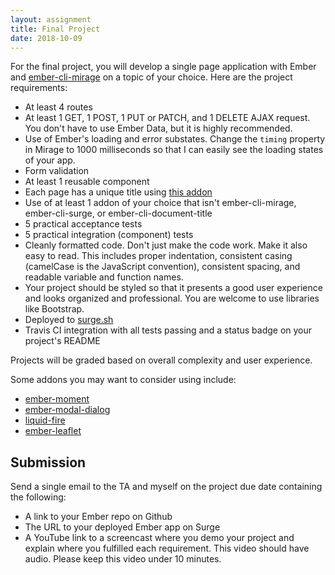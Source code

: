 ```yaml
---
layout: assignment
title: Final Project
date: 2018-10-09
---
```


For the final project, you will develop a single page application with Ember and [ember-cli-mirage](https://www.ember-cli-mirage.com/) on a topic of your choice. Here are the project requirements:

* At least 4 routes
* At least 1 GET, 1 POST, 1 PUT or PATCH, and 1 DELETE AJAX request. You don't have to use Ember Data, but it is highly recommended.
* Use of Ember's loading and error substates. Change the `timing` property in Mirage to 1000 milliseconds so that I can easily see the loading states of your app.
* Form validation
* At least 1 reusable component
* Each page has a unique title using [this addon](https://www.npmjs.com/package/ember-cli-document-title)
* Use of at least 1 addon of your choice that isn't ember-cli-mirage, ember-cli-surge, or ember-cli-document-title
* 5 practical acceptance tests
* 5 practical integration (component) tests
* Cleanly formatted code. Don't just make the code work. Make it also easy to read. This includes proper indentation, consistent casing (camelCase is the JavaScript convention), consistent spacing, and readable variable and function names.
* Your project should be styled so that it presents a good user experience and looks organized and professional. You are welcome to use libraries like Bootstrap.
* Deployed to [surge.sh](https://www.npmjs.com/package/ember-cli-surge)
* Travis CI integration with all tests passing and a status badge on your project's README

Projects will be graded based on overall complexity and user experience.

Some addons you may want to consider using include:

* [ember-moment](https://github.com/stefanpenner/ember-moment)
* [ember-modal-dialog](https://github.com/yapplabs/ember-modal-dialog)
* [liquid-fire](https://github.com/ember-animation/liquid-fire)
* [ember-leaflet](https://github.com/miguelcobain/ember-leaflet)

## Submission

Send a single email to the TA and myself on the project due date containing the following:

* A link to your Ember repo on Github
* The URL to your deployed Ember app on Surge
* A YouTube link to a screencast where you demo your project and explain where you fulfilled each requirement. This video should have audio. Please keep this video under 10 minutes.
